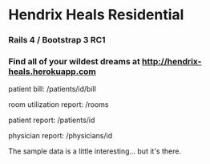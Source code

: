 # Hendrix Heals Residential

### Rails 4 / Bootstrap 3 RC1

### Find all of your wildest dreams at <http://hendrix-heals.herokuapp.com>

patient bill: /patients/id/bill

room utilization report: /rooms

patient report: /patients/id

physician report: /physicians/id

The sample data is a little interesting... but it's there.
